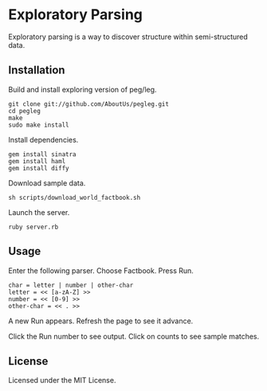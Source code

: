 Exploratory Parsing
===================

Exploratory parsing is a way to discover structure within semi-structured data.

Installation
------------

Build and install exploring version of peg/leg.

	git clone git://github.com/AboutUs/pegleg.git
	cd pegleg
	make
	sudo make install

Install dependencies.

	gem install sinatra
	gem install haml
	gem install diffy

Download sample data.

	sh scripts/download_world_factbook.sh

Launch the server.

	ruby server.rb

Usage
-----

Enter the following parser. Choose Factbook. Press Run.

	char = letter | number | other-char
	letter = << [a-zA-Z] >>
	number = << [0-9] >>
	other-char = << . >>

A new Run appears. Refresh the page to see it advance.

Click the Run number to see output. Click on counts to see sample matches.

License
-------

Licensed under the MIT License.

